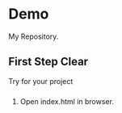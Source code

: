 # Demo

My Repository.

## First Step Clear

Try for your project

###

1. Open index.html in browser.